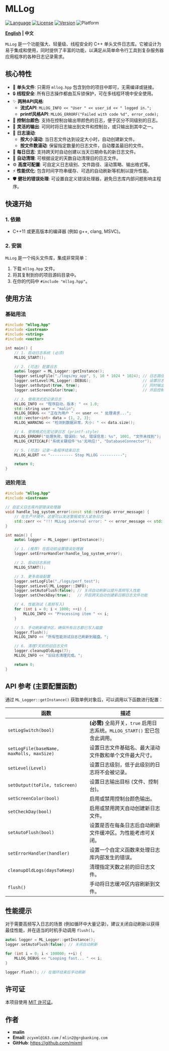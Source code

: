 # MLLog

[![Language](https://img.shields.io/badge/Language-C%2B%2B-blue.svg)](https://isocpp.org/)
[![License](https://img.shields.io/badge/License-MIT-green.svg)](https://opensource.org/licenses/MIT)
[![Version](https://img.shields.io/badge/Version-2.3-blue.svg)](https://github.com/mixml/MLLog)
![Platform](https://img.shields.io/badge/Platform-Windows%20%7C%20Linux%20%7C%20macOS-lightgrey.svg)

**[English](./README_EN.md) | 中文**

`MLLog` 是一个功能强大、轻量级、线程安全的 C++ 单头文件日志库。它被设计为易于集成和使用，同时提供了丰富的功能，以满足从简单命令行工具到复杂服务器应用程序的各种日志记录需求。

## 核心特性

*   🚀 **单头文件**: 只需将 `mllog.hpp` 包含到你的项目中即可，无需编译或链接。
*   🔒 **线程安全**: 所有日志操作都由互斥锁保护，可在多线程环境中安全使用。
*   ✨ **两种API风格**:
    *   **流式API**: `MLLOG_INFO << "User " << user_id << " logged in.";`
    *   **printf风格API**: `MLLOG_ERRORF("Failed with code %d", error_code);`
*   🌈 **控制台颜色**: 支持在控制台输出带颜色的日志，便于区分不同级别的日志。
*   📄 **灵活的输出**: 可同时将日志输出到文件和控制台，或只输出到其中之一。
*   🔄 **日志滚动**:
    *   **按大小滚动**: 当日志文件达到设定大小时，自动创建新文件。
    *   **按文件数滚动**: 保留指定数量的日志文件，自动覆盖最旧的文件。
*   📅 **每日日志**: 支持跨天时自动创建以当天日期命名的新日志文件。
*   🧹 **自动清理**: 可根据设定的天数自动清理旧的日志文件。
*   ⚙️ **高度可配置**: 可自定义日志级别、文件路径、滚动策略、输出格式等。
*   ⚡ **性能优化**: 包含时间字符串缓存、可选的自动刷新等机制以提升性能。
*   🛡️ **健壮的错误处理**: 可设置自定义错误处理器，避免日志库内部问题影响主程序。

## 快速开始

### 1. 依赖

*   C++11 或更高版本的编译器 (例如 g++, clang, MSVC)。

### 2. 安装

`MLLog` 是一个纯头文件库，集成非常简单：

1.  下载 `mllog.hpp` 文件。
2.  将其复制到你的项目源码目录中。
3.  在你的代码中 `#include "mllog.hpp"`。

## 使用方法

### 基础用法

```cpp
#include "mllog.hpp"
#include <iostream>
#include <string>
#include <vector>

int main() {
    // 1. 启动日志系统 (必须)
    MLLOG_START();

    // 2. (可选) 配置日志
    auto& logger = ML_Logger::getInstance();
    logger.setLogFile("./logs/my_app", 5, 10 * 1024 * 1024); // 日志路径: ./logs/my_app, 保留5个滚动文件, 每个最大10MB
    logger.setLevel(ML_Logger::DEBUG);                       // 设置日志级别为DEBUG，所有级别都将输出
    logger.setOutput(true, true);                            // 同时输出到文件和控制台
    logger.setScreenColor(true);                             // 开启控制台颜色

    // 3. 使用流式宏记录日志
    MLLOG_INFO << "程序启动，版本: " << 1.0;
    std::string user = "malin";
    MLLOG_DEBUG << "正在为用户 " << user << " 处理请求...";
    std::vector<int> data = {1, 2, 3};
    MLLOG_WARNING << "检测到数据异常，大小: " << data.size();

    // 4. 使用格式化宏记录日志 (printf-style)
    MLLOG_ERRORF("处理失败，错误码: %d, 错误信息: %s", 1001, "文件未找到");
    MLLOG_CRITICALF("系统关键组件'%s'无响应!", "DatabaseConnector");

    // 5. (可选) 记录一条程序结束日志
    MLLOG_ALERT << "---------- Stop MLLOG ----------";

    return 0;
}
```

### 进阶用法

```cpp
#include "mllog.hpp"
#include <iostream>

// 自定义日志库内部错误处理器
void handle_log_system_error(const std::string& error_message) {
    // 在生产环境中，这里可以发送警报或写入紧急日志
    std::cerr << "!!! MLLog internal error: " << error_message << std::endl;
}

int main() {
    auto& logger = ML_Logger::getInstance();

    // 1. (推荐) 在启动前设置错误处理器
    logger.setErrorHandler(handle_log_system_error);

    // 2. 启动日志系统
    MLLOG_START();

    // 3. 更多高级配置
    logger.setLogFile("./logs/perf_test");
    logger.setLevel(ML_Logger::INFO);
    logger.setAutoFlush(false); // 关闭自动刷新以提升高频写入性能
    logger.setCheckDay(true);   // 开启跨天自动创建新日期日志文件功能

    // 4. 性能测试 (高频写入)
    for (int i = 0; i < 1000; ++i) {
        MLLOG_INFO << "Processing item " << i;
    }

    // 5. 手动刷新缓冲区，确保所有日志都已写入磁盘
    logger.flush();
    MLLOG_INFO << "所有性能测试日志已刷新到磁盘。";

    // 6. 清理7天前的旧日志文件
    logger.cleanupOldLogs(7);
    MLLOG_INFO << "旧日志清理完成。";

    return 0;
}
```

## API 参考 (主要配置函数)

通过 `ML_Logger::getInstance()` 获取单例对象后，可以调用以下函数进行配置：

| 函数 | 描述 |
| --- | --- |
| `setLogSwitch(bool)` | **(必需)** 全局开关，`true` 启用日志系统。`MLLOG_START()` 宏已包含此调用。 |
| `setLogFile(baseName, maxRolls, maxSize)` | 设置日志文件基础名、最大滚动文件数和单个文件最大尺寸。 |
| `setLevel(Level)` | 设置日志级别，低于此级别的日志将不会被记录。 |
| `setOutput(toFile, toScreen)` | 设置日志输出目标 (文件、控制台)。 |
| `setScreenColor(bool)` | 启用或禁用控制台颜色输出。 |
| `setCheckDay(bool)` | 启用或禁用跨天自动创建新日志文件。 |
| `setAutoFlush(bool)` | 设置是否在每条日志后自动刷新文件缓冲区。为性能考虑可关闭。 |
| `setErrorHandler(handler)` | 设置一个自定义函数来处理日志库内部发生的错误。 |
| `cleanupOldLogs(daysToKeep)` | 清理指定天数之前的旧日志文件。 |
| `flush()` | 手动将日志缓冲区内容刷新到文件。 |

## 性能提示

对于需要高频写入日志的场景 (例如循环中大量记录)，建议关闭自动刷新以获得最佳性能，并在适当的时机手动调用 `flush()`。

```cpp
auto& logger = ML_Logger::getInstance();
logger.setAutoFlush(false); // 关闭自动刷新

for (int i = 0; i < 100000; ++i) {
    MLLOG_DEBUG << "Looping fast... " << i;
}

logger.flush(); // 在循环结束后手动刷新
```

## 许可证

本项目使用 [MIT 许可证](LICENSE)。

## 作者

*   **malin**
*   **Email**: `zcyxml@163.com` / `mlin2@grgbanking.com`
*   **GitHub**: <https://github.com/mixml>